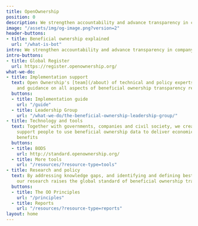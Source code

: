 ```yaml
---
title: OpenOwnership
position: 0
description: We strengthen accountability and advance transparency in company ownership.
image: "/assets/img/og-image.png?version=2"
header-buttons:
- title: Beneficial ownership explained
  url: "/what-is-bot"
intro: We strengthen accountability and advance transparency in company ownership.
intro-buttons:
- title: Global Register
  url: https://register.openownership.org/
what-we-do:
- title: Implementation support
  text: Open Ownership's [team](/about) of technical and policy experts provides support
    and guidance on all aspects of beneficial ownership transparency reforms.
  buttons:
  - title: Implementation guide
    url: "/guide"
  - title: Leadership Group
    url: "/what-we-do/the-beneficial-ownership-leadership-group/"
- title: Technology and tools
  text: Together with governments, companies and civil society, we create tools and
    support people to use beneficial ownership data to deliver economic and social
    benefits
  buttons:
  - title: BODS
    url: http://standard.openownership.org/
  - title: More tools
    url: "/resources/?resource-type=tools"
- title: Research and policy
  text: By addressing knowledge gaps, and identifying and defining best practice,
    our research raises the global standard of beneficial ownership transparency.
  buttons:
  - title: The OO Principles
    url: "/principles"
  - title: Reports
    url: "/resources/?resource-type=reports"
layout: home
---
```


